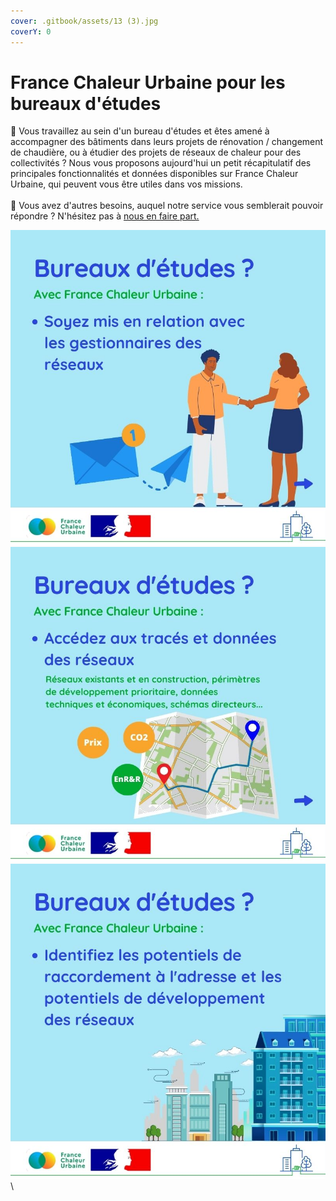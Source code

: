 ```yaml
---
cover: .gitbook/assets/13 (3).jpg
coverY: 0
---
```


# France Chaleur Urbaine pour les bureaux d'études

🔎 Vous travaillez au sein d'un bureau d'études et êtes amené à accompagner des bâtiments dans leurs projets de rénovation / changement de chaudière, ou à étudier des projets de réseaux de chaleur pour des collectivités ? Nous vous proposons aujourd'hui un petit récapitulatif des principales fonctionnalités et données disponibles sur France Chaleur Urbaine, qui peuvent vous être utiles dans vos missions.\
\
🤔 Vous avez d'autres besoins, auquel notre service vous semblerait pouvoir répondre ? N'hésitez pas à [nous en faire part. ](https://france-chaleur-urbaine.beta.gouv.fr/contact)

![](<.gitbook/assets/20 (1) (1).jpg>)![](<.gitbook/assets/21 (2).jpg>)![](.gitbook/assets/22.jpg)\
\
